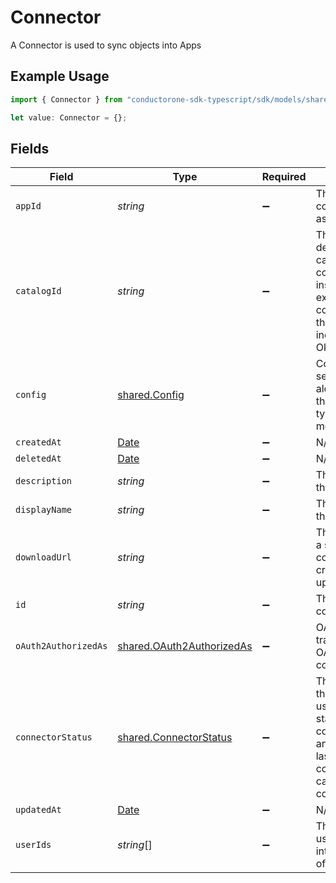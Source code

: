 # Connector

A Connector is used to sync objects into Apps

## Example Usage

```typescript
import { Connector } from "conductorone-sdk-typescript/sdk/models/shared";

let value: Connector = {};
```

## Fields

| Field                                                                                                                                                                            | Type                                                                                                                                                                             | Required                                                                                                                                                                         | Description                                                                                                                                                                      |
| -------------------------------------------------------------------------------------------------------------------------------------------------------------------------------- | -------------------------------------------------------------------------------------------------------------------------------------------------------------------------------- | -------------------------------------------------------------------------------------------------------------------------------------------------------------------------------- | -------------------------------------------------------------------------------------------------------------------------------------------------------------------------------- |
| `appId`                                                                                                                                                                          | *string*                                                                                                                                                                         | :heavy_minus_sign:                                                                                                                                                               | The id of the app the connector is associated with.                                                                                                                              |
| `catalogId`                                                                                                                                                                      | *string*                                                                                                                                                                         | :heavy_minus_sign:                                                                                                                                                               | The catalogId describes which catalog entry this connector is an instance of. For example, every Okta connector will have the same catalogId indicating it is an Okta connector. |
| `config`                                                                                                                                                                         | [shared.Config](../../../sdk/models/shared/config.md)                                                                                                                            | :heavy_minus_sign:                                                                                                                                                               | Contains an arbitrary serialized message along with a @type that describes the type of the serialized message.                                                                   |
| `createdAt`                                                                                                                                                                      | [Date](https://developer.mozilla.org/en-US/docs/Web/JavaScript/Reference/Global_Objects/Date)                                                                                    | :heavy_minus_sign:                                                                                                                                                               | N/A                                                                                                                                                                              |
| `deletedAt`                                                                                                                                                                      | [Date](https://developer.mozilla.org/en-US/docs/Web/JavaScript/Reference/Global_Objects/Date)                                                                                    | :heavy_minus_sign:                                                                                                                                                               | N/A                                                                                                                                                                              |
| `description`                                                                                                                                                                    | *string*                                                                                                                                                                         | :heavy_minus_sign:                                                                                                                                                               | The description of the connector.                                                                                                                                                |
| `displayName`                                                                                                                                                                    | *string*                                                                                                                                                                         | :heavy_minus_sign:                                                                                                                                                               | The display name of the connector.                                                                                                                                               |
| `downloadUrl`                                                                                                                                                                    | *string*                                                                                                                                                                         | :heavy_minus_sign:                                                                                                                                                               | The downloadUrl for a spreadsheet if the connector was created from uploading a file.                                                                                            |
| `id`                                                                                                                                                                             | *string*                                                                                                                                                                         | :heavy_minus_sign:                                                                                                                                                               | The id of the connector.                                                                                                                                                         |
| `oAuth2AuthorizedAs`                                                                                                                                                             | [shared.OAuth2AuthorizedAs](../../../sdk/models/shared/oauth2authorizedas.md)                                                                                                    | :heavy_minus_sign:                                                                                                                                                               | OAuth2AuthorizedAs tracks the user that OAuthed with the connector.                                                                                                              |
| `connectorStatus`                                                                                                                                                                | [shared.ConnectorStatus](../../../sdk/models/shared/connectorstatus.md)                                                                                                          | :heavy_minus_sign:                                                                                                                                                               | The status field on the connector is used to track the status of the connectors sync, and when syncing last started, completed, or caused the connector to update.               |
| `updatedAt`                                                                                                                                                                      | [Date](https://developer.mozilla.org/en-US/docs/Web/JavaScript/Reference/Global_Objects/Date)                                                                                    | :heavy_minus_sign:                                                                                                                                                               | N/A                                                                                                                                                                              |
| `userIds`                                                                                                                                                                        | *string*[]                                                                                                                                                                       | :heavy_minus_sign:                                                                                                                                                               | The userIds field is used to define the integration owners of the connector.                                                                                                     |